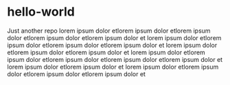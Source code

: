 # hello-world
Just another repo
lorem ipsum dolor etlorem ipsum dolor etlorem ipsum dolor etlorem ipsum dolor etlorem ipsum dolor et
lorem ipsum dolor etlorem ipsum dolor etlorem ipsum dolor etlorem ipsum dolor et
lorem ipsum dolor etlorem ipsum dolor etlorem ipsum dolor et
lorem ipsum dolor etlorem ipsum dolor etlorem ipsum dolor etlorem ipsum dolor etlorem ipsum dolor et
lorem ipsum dolor etlorem ipsum dolor et
lorem ipsum dolor etlorem ipsum dolor etlorem ipsum dolor etlorem ipsum dolor et
